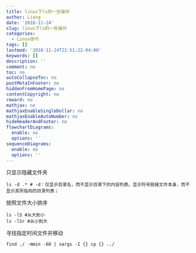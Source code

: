 ```yaml
---
title: linux下ls的一些操作
author: Liang
date: '2018-11-24'
slug: linux下ls的一些操作
categories:
  - Linux技巧
tags: []
lastmod: '2018-11-24T22:51:22-04:00'
keywords: []
description: ''
comment: no
toc: no
autoCollapseToc: no
postMetaInFooter: no
hiddenFromHomePage: no
contentCopyright: no
reward: no
mathjax: no
mathjaxEnableSingleDollar: no
mathjaxEnableAutoNumber: no
hideHeaderAndFooter: no
flowchartDiagrams:
  enable: no
  options: ''
sequenceDiagrams:
  enable: no
  options: ''
---
```

只显示隐藏文件夹
```
ls -d .* # -d：仅显示目录名，而不显示目录下的内容列表。显示符号链接文件本身，而不显示其所指向的目录列表；
```

按照文件大小排序
```
ls -lS #从大到小
ls -lSr #从小到大
```

寻找指定时间文件并移动
```
find ./ -mmin -60 | xargs -I {} cp {} ../
```
